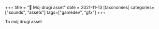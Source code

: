 +++
title = "👾 Mój drugi asset"
date = 2021-11-13
[taxonomies]
categories=["sounds", "assets"]
tags=["gamedev", "gfx"]
+++

To mój drugi asset